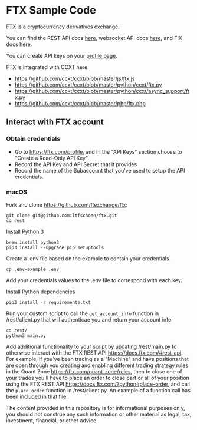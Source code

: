 # FTX Sample Code

[FTX](https://ftx.com/) is a cryptocurrency derivatives exchange.

You can find the REST API docs [here](https://ftx1.docs.apiary.io), websocket API docs [here](https://ftxwebsocket.docs.apiary.io), and FIX docs [here](https://docs.ftx.com/#fix-api).

You can create API keys on your [profile page](https://ftx.com/profile).

FTX is integrated with CCXT here:
- https://github.com/ccxt/ccxt/blob/master/js/ftx.js
- https://github.com/ccxt/ccxt/blob/master/python/ccxt/ftx.py
- https://github.com/ccxt/ccxt/blob/master/python/ccxt/async_support/ftx.py
- https://github.com/ccxt/ccxt/blob/master/php/ftx.php

## Interact with FTX account

### Obtain credentials


* Go to https://ftx.com/profile, and in the "API Keys" section choose to "Create a Read-Only API Key".
* Record the API Key and API Secret that it provides
* Record the name of the Subaccount that you've used to setup the API credentials.

### macOS

Fork and clone https://github.com/ftexchange/ftx:
```
git clone git@github.com:ltfschoen/ftx.git
cd rest
```

Install Python 3
```
brew install python3
pip3 install --upgrade pip setuptools
```

Create a .env file based on the example to contain your credentials
```
cp .env-example .env
```

Add your credentials values to the .env file to correspond with each key.

Install Python dependencies
```
pip3 install -r requirements.txt
```

Run your custom script to call the  `get_account_info` function in /rest/client.py that will authenticae you and return your account info
```
cd rest/
python3 main.py
```

Add additional functionality to your script by updating /rest/main.py to otherwise interact with the FTX REST API https://docs.ftx.com/#rest-api. For example, if you've been trading as a "Machine" and have positions that are open through you creating and enabling different trading strategy rules in the Quant Zone https://ftx.com/quant-zone/rules, then to close one of your trades you'll have to place an order to close part or all of your position using the FTX REST API https://docs.ftx.com/?python#place-order, and call the `place_order` function in /rest/client.py. An example of a function call has been included in that file.

The content provided in this repository is for informational purposes only, you should not construe any such information or other material as legal, tax, investment, financial, or other advice.
